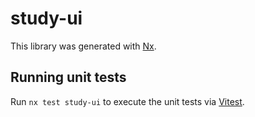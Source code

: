 # study-ui

This library was generated with [Nx](https://nx.dev).

## Running unit tests

Run `nx test study-ui` to execute the unit tests via [Vitest](https://vitest.dev/).
